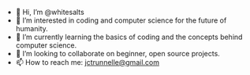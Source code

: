 - 👋 Hi, I’m @whitesalts
- 👀 I’m interested in coding and computer science for the future of humanity.
- 🌱 I’m currently learning the basics of coding and the concepts behind computer science.
- 💞️ I’m looking to collaborate on beginner, open source projects.
- 📫 How to reach me: jctrunnelle@gmail.com

<!---
whitesalts/whitesalts is a ✨ special ✨ repository because its `README.md` (this file) appears on your GitHub profile.
You can click the Preview link to take a look at your changes.
--->
